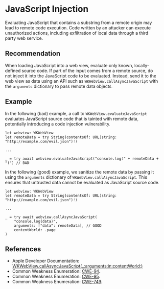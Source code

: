 # JavaScript Injection
Evaluating JavaScript that contains a substring from a remote origin may lead to remote code execution. Code written by an attacker can execute unauthorized actions, including exfiltration of local data through a third party web service.


## Recommendation
When loading JavaScript into a web view, evaluate only known, locally-defined source code. If part of the input comes from a remote source, do not inject it into the JavaScript code to be evaluated. Instead, send it to the web view as data using an API such as `WKWebView.callAsyncJavaScript` with the `arguments` dictionary to pass remote data objects.


## Example
In the following (bad) example, a call to `WKWebView.evaluateJavaScript` evaluates JavaScript source code that is tainted with remote data, potentially introducing a code injection vulnerability.


```none
let webview: WKWebView
let remoteData = try String(contentsOf: URL(string: "http://example.com/evil.json")!)

...

_ = try await webview.evaluateJavaScript("console.log(" + remoteData + ")") // BAD

```
In the following (good) example, we sanitize the remote data by passing it using the `arguments` dictionary of `WKWebView.callAsyncJavaScript`. This ensures that untrusted data cannot be evaluated as JavaScript source code.


```none
let webview: WKWebView
let remoteData = try String(contentsOf: URL(string: "http://example.com/evil.json")!)

...

_ = try await webview.callAsyncJavaScript(
    "console.log(data)",
    arguments: ["data": remoteData], // GOOD
    contentWorld: .page
)

```

## References
* Apple Developer Documentation: [WKWebView.callAsyncJavaScript(_:arguments:in:contentWorld:)](https://developer.apple.com/documentation/webkit/wkwebview/3824703-callasyncjavascript)
* Common Weakness Enumeration: [CWE-94](https://cwe.mitre.org/data/definitions/94.html).
* Common Weakness Enumeration: [CWE-95](https://cwe.mitre.org/data/definitions/95.html).
* Common Weakness Enumeration: [CWE-749](https://cwe.mitre.org/data/definitions/749.html).

